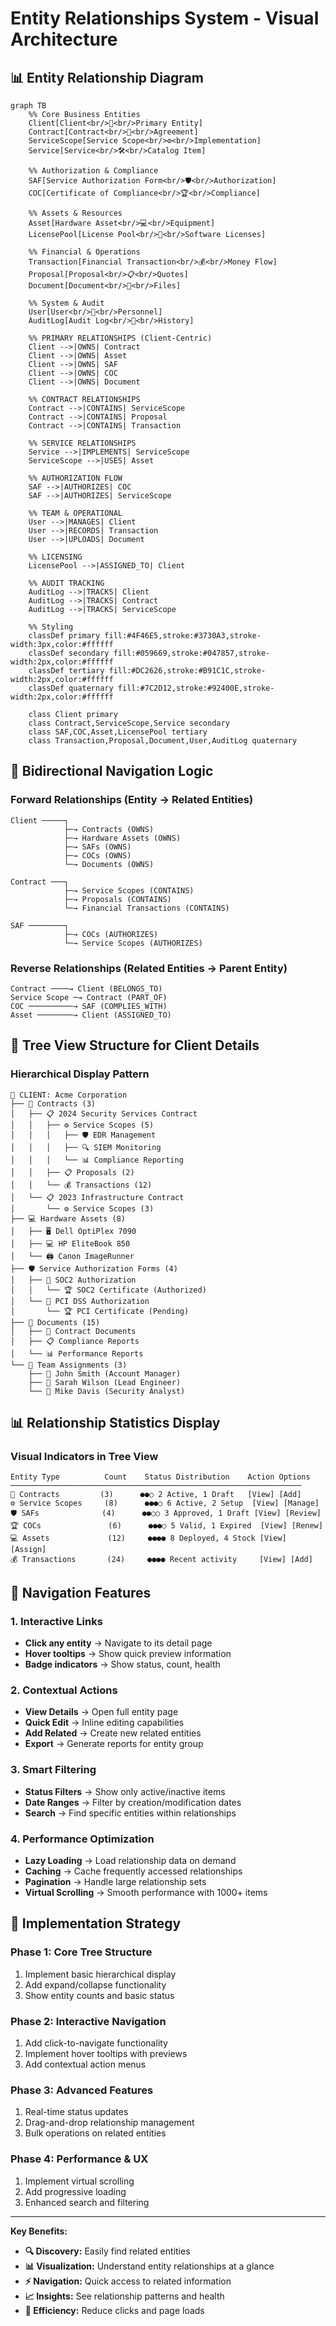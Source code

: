 # Entity Relationships System - Visual Architecture

## 📊 **Entity Relationship Diagram**

```mermaid
graph TB
    %% Core Business Entities
    Client[Client<br/>🏢<br/>Primary Entity]
    Contract[Contract<br/>📄<br/>Agreement]
    ServiceScope[Service Scope<br/>⚙️<br/>Implementation]
    Service[Service<br/>🛠️<br/>Catalog Item]
    
    %% Authorization & Compliance
    SAF[Service Authorization Form<br/>🛡️<br/>Authorization]
    COC[Certificate of Compliance<br/>🏆<br/>Compliance]
    
    %% Assets & Resources
    Asset[Hardware Asset<br/>💻<br/>Equipment]
    LicensePool[License Pool<br/>📱<br/>Software Licenses]
    
    %% Financial & Operations
    Transaction[Financial Transaction<br/>💰<br/>Money Flow]
    Proposal[Proposal<br/>📋<br/>Quotes]
    Document[Document<br/>📁<br/>Files]
    
    %% System & Audit
    User[User<br/>👤<br/>Personnel]
    AuditLog[Audit Log<br/>📝<br/>History]

    %% PRIMARY RELATIONSHIPS (Client-Centric)
    Client -->|OWNS| Contract
    Client -->|OWNS| Asset
    Client -->|OWNS| SAF
    Client -->|OWNS| COC
    Client -->|OWNS| Document
    
    %% CONTRACT RELATIONSHIPS
    Contract -->|CONTAINS| ServiceScope
    Contract -->|CONTAINS| Proposal
    Contract -->|CONTAINS| Transaction
    
    %% SERVICE RELATIONSHIPS
    Service -->|IMPLEMENTS| ServiceScope
    ServiceScope -->|USES| Asset
    
    %% AUTHORIZATION FLOW
    SAF -->|AUTHORIZES| COC
    SAF -->|AUTHORIZES| ServiceScope
    
    %% TEAM & OPERATIONAL
    User -->|MANAGES| Client
    User -->|RECORDS| Transaction
    User -->|UPLOADS| Document
    
    %% LICENSING
    LicensePool -->|ASSIGNED_TO| Client
    
    %% AUDIT TRACKING
    AuditLog -->|TRACKS| Client
    AuditLog -->|TRACKS| Contract
    AuditLog -->|TRACKS| ServiceScope

    %% Styling
    classDef primary fill:#4F46E5,stroke:#3730A3,stroke-width:3px,color:#ffffff
    classDef secondary fill:#059669,stroke:#047857,stroke-width:2px,color:#ffffff
    classDef tertiary fill:#DC2626,stroke:#B91C1C,stroke-width:2px,color:#ffffff
    classDef quaternary fill:#7C2D12,stroke:#92400E,stroke-width:2px,color:#ffffff
    
    class Client primary
    class Contract,ServiceScope,Service secondary
    class SAF,COC,Asset,LicensePool tertiary
    class Transaction,Proposal,Document,User,AuditLog quaternary
```

## 🔄 **Bidirectional Navigation Logic**

### **Forward Relationships (Entity → Related Entities)**
```
Client ─────┐
            ├─→ Contracts (OWNS)
            ├─→ Hardware Assets (OWNS)
            ├─→ SAFs (OWNS)
            ├─→ COCs (OWNS)
            └─→ Documents (OWNS)

Contract ───┐
            ├─→ Service Scopes (CONTAINS)
            ├─→ Proposals (CONTAINS)
            └─→ Financial Transactions (CONTAINS)

SAF ────────┐
            ├─→ COCs (AUTHORIZES)
            └─→ Service Scopes (AUTHORIZES)
```

### **Reverse Relationships (Related Entities → Parent Entity)**
```
Contract ────→ Client (BELONGS_TO)
Service Scope ─→ Contract (PART_OF)
COC ──────────→ SAF (COMPLIES_WITH)
Asset ────────→ Client (ASSIGNED_TO)
```

## 🌳 **Tree View Structure for Client Details**

### **Hierarchical Display Pattern**
```
📁 CLIENT: Acme Corporation
├── 📄 Contracts (3)
│   ├── 📋 2024 Security Services Contract
│   │   ├── ⚙️ Service Scopes (5)
│   │   │   ├── 🛡️ EDR Management
│   │   │   ├── 🔍 SIEM Monitoring
│   │   │   └── 📊 Compliance Reporting
│   │   ├── 📋 Proposals (2)
│   │   └── 💰 Transactions (12)
│   └── 📋 2023 Infrastructure Contract
│       └── ⚙️ Service Scopes (3)
├── 💻 Hardware Assets (8)
│   ├── 🖥️ Dell OptiPlex 7090
│   ├── 💻 HP EliteBook 850
│   └── 🖨️ Canon ImageRunner
├── 🛡️ Service Authorization Forms (4)
│   ├── 📜 SOC2 Authorization
│   │   └── 🏆 SOC2 Certificate (Authorized)
│   └── 📜 PCI DSS Authorization
│       └── 🏆 PCI Certificate (Pending)
├── 📁 Documents (15)
│   ├── 📄 Contract Documents
│   ├── 📋 Compliance Reports
│   └── 📊 Performance Reports
└── 👥 Team Assignments (3)
    ├── 👤 John Smith (Account Manager)
    ├── 👤 Sarah Wilson (Lead Engineer)
    └── 👤 Mike Davis (Security Analyst)
```

## 📊 **Relationship Statistics Display**

### **Visual Indicators in Tree View**
```
Entity Type          Count    Status Distribution    Action Options
─────────────────────────────────────────────────────────────────
📄 Contracts         (3)      ●●○ 2 Active, 1 Draft   [View] [Add] 
⚙️ Service Scopes     (8)      ●●●○ 6 Active, 2 Setup  [View] [Manage]
🛡️ SAFs              (4)      ●●○○ 3 Approved, 1 Draft [View] [Review]
🏆 COCs               (6)      ●●●○ 5 Valid, 1 Expired  [View] [Renew]
💻 Assets             (12)     ●●●● 8 Deployed, 4 Stock [View] [Assign]
💰 Transactions       (24)     ●●●● Recent activity     [View] [Add]
```

## 🔗 **Navigation Features**

### **1. Interactive Links**
- **Click any entity** → Navigate to its detail page
- **Hover tooltips** → Show quick preview information
- **Badge indicators** → Show status, count, health

### **2. Contextual Actions**
- **View Details** → Open full entity page
- **Quick Edit** → Inline editing capabilities  
- **Add Related** → Create new related entities
- **Export** → Generate reports for entity group

### **3. Smart Filtering**
- **Status Filters** → Show only active/inactive items
- **Date Ranges** → Filter by creation/modification dates
- **Search** → Find specific entities within relationships

### **4. Performance Optimization**
- **Lazy Loading** → Load relationship data on demand
- **Caching** → Cache frequently accessed relationships
- **Pagination** → Handle large relationship sets
- **Virtual Scrolling** → Smooth performance with 1000+ items

## 🎯 **Implementation Strategy**

### **Phase 1: Core Tree Structure**
1. Implement basic hierarchical display
2. Add expand/collapse functionality
3. Show entity counts and basic status

### **Phase 2: Interactive Navigation** 
1. Add click-to-navigate functionality
2. Implement hover tooltips with previews
3. Add contextual action menus

### **Phase 3: Advanced Features**
1. Real-time status updates
2. Drag-and-drop relationship management
3. Bulk operations on related entities

### **Phase 4: Performance & UX**
1. Implement virtual scrolling
2. Add progressive loading
3. Enhanced search and filtering

---

**Key Benefits:**
- **🔍 Discovery:** Easily find related entities
- **📊 Visualization:** Understand entity relationships at a glance  
- **⚡ Navigation:** Quick access to related information
- **📈 Insights:** See relationship patterns and health
- **🎯 Efficiency:** Reduce clicks and page loads 